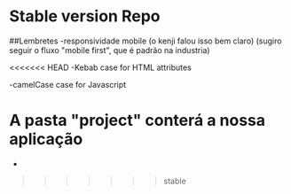 # Stable version Repo

##Lembretes
-responsividade mobile (o kenji falou isso bem claro) (sugiro seguir o fluxo "mobile first", que é padrão na industria)

<<<<<<< HEAD
-Kebab case for HTML attributes

-camelCase case for Javascript

A pasta "project" conterá a nossa aplicação
=======
-
>>>>>>> stable
